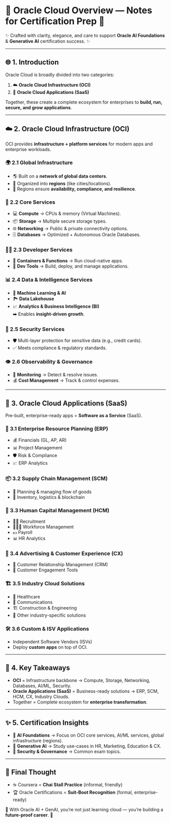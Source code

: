 # 🌸 Oracle Cloud Overview — Notes for Certification Prep 🌸

✨ Crafted with clarity, elegance, and care to support **Oracle AI Foundations** & **Generative AI** certification success. ✨

---

## 🌐 1. Introduction
Oracle Cloud is broadly divided into two categories:  
1. ☁️ **Oracle Cloud Infrastructure (OCI)**  
2. 🏢 **Oracle Cloud Applications (SaaS)**  

Together, these create a complete ecosystem for enterprises to **build, run, secure, and grow applications**.

---

## ☁️ 2. Oracle Cloud Infrastructure (OCI)

OCI provides **infrastructure + platform services** for modern apps and enterprise workloads.

### 🌍 2.1 Global Infrastructure
- 🌎 Built on a **network of global data centers**.  
- 📍 Organized into **regions** (like cities/locations).  
- 🔄 Regions ensure **availability, compliance, and resilience**.  

### 🧩 2.2 Core Services
- 💻 **Compute** → CPUs & memory (Virtual Machines).  
- 📦 **Storage** → Multiple secure storage types.  
- 🌐 **Networking** → Public & private connectivity options.  
- 🗄️ **Databases** → Optimized + Autonomous Oracle Databases.  

### 👨‍💻 2.3 Developer Services
- 🐳 **Containers & Functions** → Run cloud-native apps.  
- 🔧 **Dev Tools** → Build, deploy, and manage applications.  

### 📊 2.4 Data & Intelligence Services
- 🤖 **Machine Learning & AI**  
- 🏞️ **Data Lakehouse**  
- 📈 **Analytics & Business Intelligence (BI)**  
➡️ Enables **insight-driven growth**.  

### 🔐 2.5 Security Services
- 🛡️ Multi-layer protection for sensitive data (e.g., credit cards).  
- ✅ Meets compliance & regulatory standards.  

### 👁️ 2.6 Observability & Governance
- 👀 **Monitoring** → Detect & resolve issues.  
- 💰 **Cost Management** → Track & control expenses.  

---

## 🏢 3. Oracle Cloud Applications (SaaS)

Pre-built, enterprise-ready apps = **Software as a Service** (SaaS).

### 💼 3.1 Enterprise Resource Planning (ERP)
- 💰 Financials (GL, AP, AR)  
- 📊 Project Management  
- 🛡️ Risk & Compliance  
- 📈 ERP Analytics  

### 📦 3.2 Supply Chain Management (SCM)
- 🛒 Planning & managing flow of goods  
- 🚚 Inventory, logistics & blockchain  

### 👥 3.3 Human Capital Management (HCM)
- 👩‍💼 Recruitment  
- 👨‍👩‍👦 Workforce Management  
- 💵 Payroll  
- 📊 HR Analytics  

### 💖 3.4 Advertising & Customer Experience (CX)
- 🤝 Customer Relationship Management (CRM)  
- 🎯 Customer Engagement Tools  

### 🏗️ 3.5 Industry Cloud Solutions
- 🏥 Healthcare  
- 📡 Communications  
- 🏗️ Construction & Engineering  
- 🎯 Other industry-specific solutions  

### 🛠️ 3.6 Custom & ISV Applications
- Independent Software Vendors (ISVs)  
- Deploy **custom apps** on top of OCI.  

---

## 🌟 4. Key Takeaways
- **OCI** = Infrastructure backbone → Compute, Storage, Networking, Databases, AI/ML, Security.  
- **Oracle Applications (SaaS)** = Business-ready solutions → ERP, SCM, HCM, CX, Industry Clouds.  
- Together = Complete ecosystem for **enterprise transformation**.  

---

## ✨ 5. Certification Insights
- 📌 **AI Foundations** → Focus on OCI core services, AI/ML services, global infrastructure (regions).  
- 📌 **Generative AI** → Study use-cases in HR, Marketing, Education & CX.  
- 📌 **Security & Governance** → Common exam topics.  

---

## 🌸 Final Thought
- ☕ Coursera = **Chai Stall Practice** (informal, friendly)  
- 🏆 Oracle Certifications = **Suit-Boot Recognition** (formal, enterprise-ready)  

🌟 With Oracle AI + GenAI, you’re not just learning cloud — you’re building a **future-proof career**. 🌟
